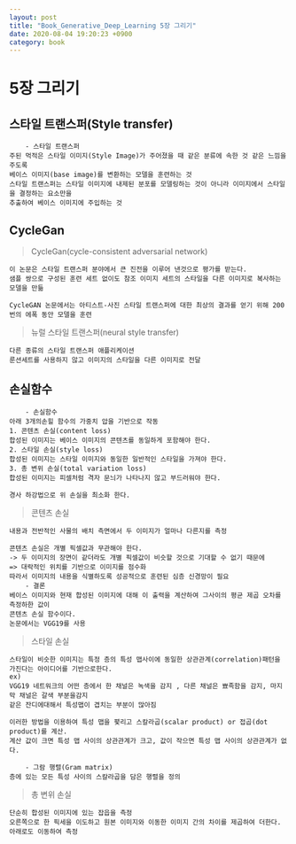 ```yaml
---
layout: post
title: "Book_Generative_Deep_Learning 5장 그리기"
date: 2020-08-04 19:20:23 +0900
category: book
---
```


# 5장 그리기

## 스타일 트랜스퍼(Style transfer)
```
    - 스타일 트랜스퍼
주된 먹적은 스타일 이미지(Style Image)가 주어졌을 때 같은 분류에 속한 것 같은 느낌을 주도록
베이스 이미지(base image)를 변환하는 모델을 훈련하는 것
스타일 트랜스퍼는 스타일 이미지에 내제된 분포를 모델링하는 것이 아니라 이미지에서 스타일을 결정하는 요소만을 
추출하여 베이스 이미지에 주입하는 것
```

## CycleGan

> CycleGan(cycle-consistent adversarial network)

```
이 논문은 스타일 트랜스퍼 분야에서 큰 진전을 이루어 낸것으로 평가를 받는다.
샘플 쌍으로 구성된 훈련 세트 없이도 참조 이미지 세트의 스타일을 다른 이미지로 복사하는 모델을 만듦

CycleGAN 논문에서는 아티스트-사진 스타일 트랜스퍼에 대한 최상의 결과를 얻기 위해 200번의 에폭 동안 모델을 훈련
```

> 뉴럴 스타일 트랜스퍼(neural style transfer)

```
다른 종류의 스타일 트랜스퍼 애플리케이션
룬션세트를 사용하지 않고 이미지의 스타일을 다른 이미지로 전달
```

## 손실함수

```
    - 손실함수
아래 3개의손힐 함수의 가중치 압을 기반으로 작동
1. 콘텐츠 손실(content loss)
합성된 이미지는 베이스 이미지의 콘텐츠를 동일하게 포함해야 한다.
2. 스타일 손실(style loss)
합성된 이미지는 스타일 이미지와 동일한 일반적인 스타일을 가져야 한다.
3. 총 변위 손실(total variation loss)
합성된 이미지는 피셀처럼 격자 문늬가 나타나지 않고 부드러워야 한다.

경사 하강법으로 위 손실을 최소화 한다.
```

> 콘텐츠 손실

```
내용과 전반적인 사물의 배치 측면에서 두 이미지가 얼마나 다른지를 측정 

콘텐츠 손실은 개별 픽셀값과 무관해야 한다. 
-> 두 이미지의 장면이 같더라도 개별 픽셀값이 비슷할 것으로 기대할 수 없기 때문에
=> 대락적인 위치를 기반으로 이미지를 점수화
따라서 이미지의 내용을 식별하도록 성공적으로 훈련된 심층 신경망이 필요
    - 결론 
베이스 이미지와 현재 합성된 이미지에 대해 이 출력을 계산하여 그사이의 평균 제곱 오차를 측정하한 값이 
콘텐츠 손실 함수이다.
논문에서는 VGG19를 사용 
```

> 스타일 손실

```
스타일이 비슷한 이미지는 특정 층의 특성 맵사이에 동일한 상관관계(correlation)패턴을 가진다는 아이디어를 기반으로한다.
ex)
VGG19 네트워크의 어떤 층에서 한 채널은 녹색을 감지 , 다른 채널은 뾰족함을 감지, 마지막 채널은 갈색 부분을감지
같은 잔디에대해서 특성맵이 겹치는 부분이 많아짐

이러한 방법을 이용하여 특성 맵을 폋리고 스칼라곱(scalar product) or 접곱(dot product)를 계산.
계산 값이 크면 특성 맵 사이의 상관관계가 크고, 값이 작으면 특성 맵 사이의 상관관계가 없다.
 
    - 그람 행렬(Gram matrix)
층에 있는 모든 특성 사이의 스칼라곱을 담은 행렬을 정의

```

> 총 변위 손실

```
단순히 합성된 이미지에 있는 잡읍을 측정 
오른쪽으로 한 픽세을 이도하고 원본 이미지와 이동한 이미지 간의 차이를 제곱하여 더한다.
아래로도 이동하여 측정
```



















